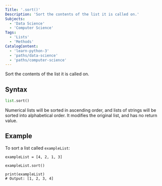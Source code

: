 ```yaml
---
Title: '.sort()'
Description: 'Sort the contents of the list it is called on.'
Subjects:
  - 'Data Science'
  - 'Computer Science'
Tags:
  - 'Lists'
  - 'Methods'
CatalogContent:
  - 'learn-python-3'
  - 'paths/data-science'
  - 'paths/computer-science'
---
```


Sort the contents of the list it is called on.

## Syntax

```py
list.sort()
```

Numerical lists will be sorted in ascending order, and lists of strings will be sorted into alphabetical order. It modifies the original list, and has no return value.

## Example

To sort a list called `exampleList`:

```codebyte/python
exampleList = [4, 2, 1, 3]

exampleList.sort()

print(exampleList)
# Output: [1, 2, 3, 4]
```
